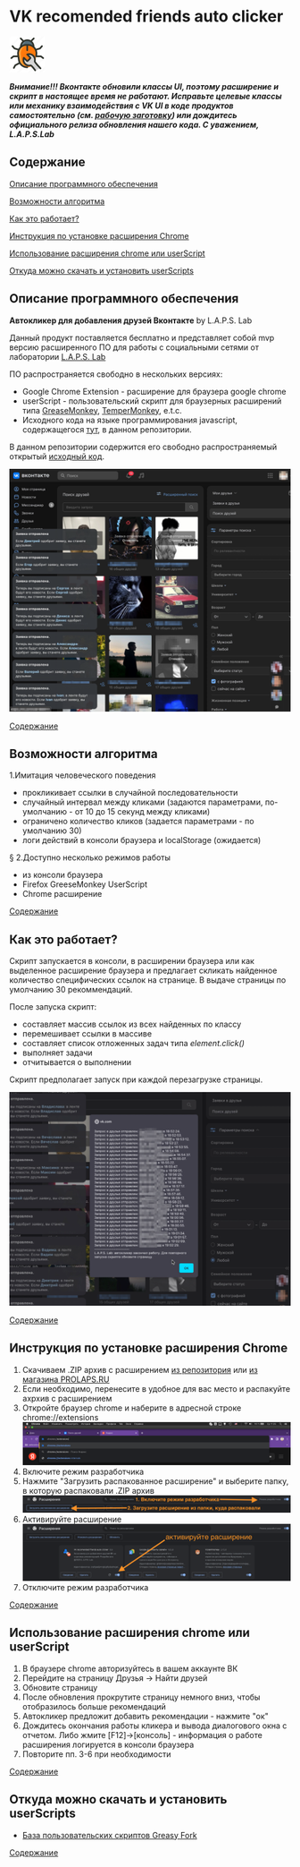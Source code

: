 # VK recomended friends auto clicker

![alarm icon](./assets/bugs.png)

**_Внимание!!! Вконтакте обновили классы UI, поэтому расширение и скрипт в настоящее время не работают. Исправьте целевые классы или механику взаимодействия с VK UI в коде продуктов самостоятельно (см. [рабочую заготовку](./vk_new_code_template.js)) или дождитесь официального релиза обновления нашего кода.
С уважением, L.A.P.S.Lab_**

## Содержание

[Описание программного обеспечения](#описание-программного-обеспечения)

[Возможности алгоритма](#возможности-алгоритма)

[Как это работает?](#как-это-работает)

[Инcтрукция по установке расширения Chrome](#инcтрукция-по-установке-расширения-chrome)

[Использование расширения chrome или userScript](#использование-расширения-chrome-или-userscript)

[Откуда можно скачать и установить userScripts](#откуда-можно-скачать-и-установить-userscripts)

## Описание программного обеспечения

**Автокликер для добавления друзей Вконтакте**
by L.A.P.S. Lab

Данный продукт поставляется бесплатно и представляет собой mvp версию расширенного ПО для работы с социальными сетями от лаборатории [L.A.P.S. Lab](https://prolaps.ru)

ПО распространяется свободно в нескольких версиях:

- Google Chrome Extension - расширение для браузера google chrome
- userScript - пользовательский скрипт для браузерных расширений типа [GreaseMonkey](https://ru.wikipedia.org/wiki/Greasemonkey), [TemperMonkey](https://ru.wikipedia.org/wiki/Tampermonkey), e.t.c.
- Исходного кода на языке программирования javascript, содержащегося [тут](https://github.com/laps78/VK-friends-auto-add/blob/main/vk-friends-clicker.js), в данном репозитории.

В данном репозитории содержится его свободно распространяемый открытый [исходный код](https://github.com/laps78/VK-friends-auto-add/blob/main/vk-friends-clicker.js).

![screenshot](./assets/clicker-actions.png)

[Содержание](#содержание)

## Возможности алгоритма

1.Имитация человеческого поведения

- прокликивает ссылки в случайной последовательности
- случайный интервал между кликами (задаются параметрами, по-умолчанию - от 10 до 15 секунд между кликами)
- ограничено количество кликов (задается параметрами - по умолчанию 30)
- логи действий в консоли браузера и localStorage (ожидается)

§ 2.Доступно несколько режимов работы

- из консоли браузера
- Firefox GreeseMonkey UserScript
- Chrome расширение

[Содержание](#содержание)

## Как это работает?

Скрипт запускается в консоли, в расширении браузера или как выделенное расширение браузера и предлагает скликать найденное количество специфических ссылок на странице. В выдаче страницы по умолчанию 30 рекоммендаций.

После запуска скрипт:

- составляет массив ссылок из всех найденных по классу
- перемешивает ссылки в массиве
- составляет список отложенных задач типа _element.click()_
- выполняет задачи
- отчитывается о выполнении

Скрипт предполагает запуск при каждой перезагрузке страницы.

![screenshot-report](./assets/report-new.png)

[Содержание](#содержание)

## Инcтрукция по установке расширения Chrome

1. Скачиваем .ZIP архив с расширением [из репозитория](./extensions/VK-AK1_1.zip) или [из магазина PROLAPS.RU](https://prolaps.ru/product/vk-friends-autocklicker-v-0-1/)
2. Если необходимо, перенесите в удобное для вас место и распакуйте ахрхив с расширением
3. Откройте браузер chrome и наберите в адресной строке chrome://extensions
   ![наберите в адресной строке chrome://extensions](./assets/new-howto/goto-extensions.png)
4. Включите режим разработчика
5. Нажмите "Загрузить распакованное расширение" и выберите папку, в которую распаковали .ZIP архив
   ![Нажмите "Загрузить распакованное расширение"](./assets/new-howto/upload-extension.png)
6. Активируйте расширение
   ![Активируйте расширение](./assets/new-howto/activate-extension.png)
7. Отключите режим разработчика

[Содержание](#содержание)

## Использование расширения chrome или userScript

1. В браузере chrome авторизуйтесь в вашем аккаунте ВК
2. Перейдите на страницу Друзья -> Найти друзей
3. Обновите страницу
4. После обновления прокрутите страницу немного вниз, чтобы отобразилось больше рекомендаций
5. Автокликер предложит добавить рекомендации - нажмите "ок"
6. Дождитесь окончания работы кликера и вывода диалогового окна с отчетом. Либо жмите [F12]->[консоль] - информация о работе расширения логируется в консоли браузера
7. Повторите пп. 3-6 при необходимости

[Содержание](#содержание)

## Откуда можно скачать и установить userScripts

- [База пользовательских скриптов Greasy Fork](https://greasyfork.org/ru/scripts/470474-vk-recomended-friends-auto-clicker)

[Содержание](#содержание)
